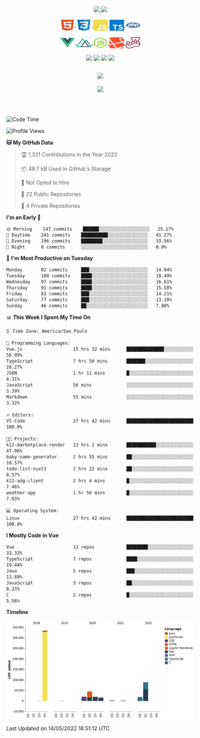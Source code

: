 <div align="center">
  <a href="https://github.com/Rodolfo-Santos">
  <img height="180em" src="https://github-readme-stats.vercel.app/api?username=Rodolfo-Santos&show_icons=true&theme=monokai&include_all_commits=true&count_private=true"/>
  <img height="180em" src="https://github-readme-stats.vercel.app/api/top-langs/?username=Rodolfo-Santos&layout=compact&langs_count=7&theme=monokai"/>
</div>
<br/>

<div align="center">
  <img align="center" alt="HTML" height="30" width="40" src="https://raw.githubusercontent.com/devicons/devicon/master/icons/html5/html5-original.svg">
  <img align="center" alt="CSS" height="30" width="40" src="https://raw.githubusercontent.com/devicons/devicon/master/icons/css3/css3-original.svg">
  <img align="center" alt="JS" height="30" width="40" src="https://raw.githubusercontent.com/devicons/devicon/master/icons/javascript/javascript-plain.svg">
  <img align="center" alt="TS" height="30" width="40" src="https://raw.githubusercontent.com/devicons/devicon/master/icons/typescript/typescript-plain.svg">
  <img align="center" alt="PHP" height="30" width="40" src="https://raw.githubusercontent.com/devicons/devicon/master/icons/php/php-plain.svg">
</div>
  
<br/>
  
<div align="center">
  <img align="center" alt="VueJS" height="30" width="40" src="https://raw.githubusercontent.com/devicons/devicon/master/icons/vuejs/vuejs-original.svg">
  <img align="center" alt="NuxtJS" height="30" width="40" src="https://raw.githubusercontent.com/devicons/devicon/master/icons/nuxtjs/nuxtjs-original.svg">
  <img align="center" alt="NodeJS" height="30" width="40" src="https://raw.githubusercontent.com/devicons/devicon/master/icons/nodejs/nodejs-plain.svg">
  <img align="center" alt="Laravel" height="30" width="40" src="https://raw.githubusercontent.com/devicons/devicon/master/icons/laravel/laravel-plain.svg">
  <img align="center" alt="Blade" height="30" width="40" src="https://raw.githubusercontent.com/devicons/devicon/master/icons/jest/jest-plain.svg">
</div>
  
<br/>
  
<div align="center"> 
  <a href="https://www.instagram.com/rodolfo.d.santos/" target="_blank"><img src="https://img.shields.io/badge/-Instagram-%23E4405F?style=for-the-badge&logo=instagram&logoColor=white" target="_blank"></a>
 <a href="https://discord.gg/7h4QC4MA" target="_blank"><img src="https://img.shields.io/badge/Discord-7289DA?style=for-the-badge&logo=discord&logoColor=white" target="_blank"></a> 
  <a href="mailto:rodolfodossantos29@gmail.com" target="_blank"><img src="https://img.shields.io/badge/-Gmail-%23333?style=for-the-badge&logo=gmail&logoColor=white"></a>
  <a href="https://www.linkedin.com/in/rodolfosantos29/" target="_blank"><img src="https://img.shields.io/badge/-LinkedIn-%230077B5?style=for-the-badge&logo=linkedin&logoColor=white" target="_blank"></a>  
</div>
  
##
 
<div align="center">
   <img height="180em" src="http://github-readme-streak-stats.herokuapp.com?user=rodolfo-santos&theme=monokai&hide_border=true&date_format=M%20j%5B%2C%20Y%5D"/>
</div>
  
<br/>
  
<div align="center">
  <img src="https://activity-graph.herokuapp.com/graph?username=rodolfo-santos&custom_title=Rodolfo%27s%20activity%20graph&theme=monokai&hide_border=true"/>
</div>
  
##
<br/>
  
<!--START_SECTION:waka-->
![Code Time](http://img.shields.io/badge/Code%20Time-0%20secs-blue)

![Profile Views](http://img.shields.io/badge/Profile%20Views-9-blue)

**🐱 My GitHub Data** 

> 🏆 1,331 Contributions in the Year 2022
 > 
> 📦 49.7 kB Used in GitHub's Storage 
 > 
> 🚫 Not Opted to Hire
 > 
> 📜 22 Public Repositories 
 > 
> 🔑 4 Private Repositories  
 > 
**I'm an Early 🐤** 

```text
🌞 Morning    147 commits    ██████░░░░░░░░░░░░░░░░░░░   25.17% 
🌆 Daytime    241 commits    ██████████░░░░░░░░░░░░░░░   41.27% 
🌃 Evening    196 commits    ████████░░░░░░░░░░░░░░░░░   33.56% 
🌙 Night      0 commits      ░░░░░░░░░░░░░░░░░░░░░░░░░   0.0%

```
📅 **I'm Most Productive on Tuesday** 

```text
Monday       82 commits     ███░░░░░░░░░░░░░░░░░░░░░░   14.04% 
Tuesday      108 commits    ████░░░░░░░░░░░░░░░░░░░░░   18.49% 
Wednesday    97 commits     ████░░░░░░░░░░░░░░░░░░░░░   16.61% 
Thursday     91 commits     ████░░░░░░░░░░░░░░░░░░░░░   15.58% 
Friday       83 commits     ███░░░░░░░░░░░░░░░░░░░░░░   14.21% 
Saturday     77 commits     ███░░░░░░░░░░░░░░░░░░░░░░   13.18% 
Sunday       46 commits     ██░░░░░░░░░░░░░░░░░░░░░░░   7.88%

```


📊 **This Week I Spent My Time On** 

```text
⌚︎ Time Zone: America/Sao_Paulo

💬 Programming Languages: 
Vue.js                   15 hrs 32 mins      ██████████████░░░░░░░░░░░   56.09% 
TypeScript               7 hrs 50 mins       ███████░░░░░░░░░░░░░░░░░░   28.27% 
JSON                     1 hr 11 mins        █░░░░░░░░░░░░░░░░░░░░░░░░   4.31% 
JavaScript               56 mins             ░░░░░░░░░░░░░░░░░░░░░░░░░   3.39% 
Markdown                 55 mins             ░░░░░░░░░░░░░░░░░░░░░░░░░   3.32%

🔥 Editors: 
VS Code                  27 hrs 42 mins      █████████████████████████   100.0%

🐱‍💻 Projects: 
k12-marketplace-render   13 hrs 2 mins       ███████████░░░░░░░░░░░░░░   47.06% 
baby-name-generator      2 hrs 55 mins       ██░░░░░░░░░░░░░░░░░░░░░░░   10.57% 
todo-list-nuxt3          2 hrs 22 mins       ██░░░░░░░░░░░░░░░░░░░░░░░   8.57% 
k12-adg-client           2 hrs 4 mins        █░░░░░░░░░░░░░░░░░░░░░░░░   7.46% 
weather-app              1 hr 56 mins        █░░░░░░░░░░░░░░░░░░░░░░░░   7.03%

💻 Operating System: 
Linux                    27 hrs 42 mins      █████████████████████████   100.0%

```

**I Mostly Code in Vue** 

```text
Vue                      12 repos            ████████░░░░░░░░░░░░░░░░░   33.33% 
TypeScript               7 repos             ████░░░░░░░░░░░░░░░░░░░░░   19.44% 
Java                     5 repos             ███░░░░░░░░░░░░░░░░░░░░░░   13.89% 
JavaScript               3 repos             ██░░░░░░░░░░░░░░░░░░░░░░░   8.33% 
C                        2 repos             █░░░░░░░░░░░░░░░░░░░░░░░░   5.56%

```


**Timeline**

![Chart not found](https://raw.githubusercontent.com/rodolfo-santos/rodolfo-santos/main/charts/bar_graph.png) 


 Last Updated on 14/05/2022 18:51:12 UTC
<!--END_SECTION:waka-->     
              
